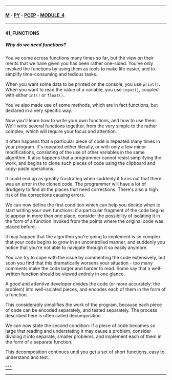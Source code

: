
---

#### [M](https://github.com/ttltrk/TTT/blob/master/menu.md) - [PY](https://github.com/ttltrk/TTT/blob/master/PY/PY.md) - [PCEP](https://github.com/ttltrk/TTT/blob/master/PY/PCEP/PCEP.md) - [MODULE_4](https://github.com/ttltrk/TTT/blob/master/PY/PCEP/MODULE_4/MODULE_4.md)

---

#### 41_FUNCTIONS

##### Why do we need functions?

You've come across functions many times so far, but the view on their merits that we have given you has been rather one-sided. You've only invoked the functions by using them as tools to make life easier, and to simplify time-consuming and tedious tasks.

When you want some data to be printed on the console, you use ```print()```. When you want to read the value of a variable, you use ```input()```, coupled with either ```int()``` or ```float()```.

You've also made use of some methods, which are in fact functions, but declared in a very specific way.

Now you'll learn how to write your own functions, and how to use them. We'll write several functions together, from the very simple to the rather complex, which will require your focus and attention.

It often happens that a particular piece of code is repeated many times in your program. It's repeated either literally, or with only a few minor modifications, consisting of the use of other variables in the same algorithm. It also happens that a programmer cannot resist simplifying the work, and begins to clone such pieces of code using the clipboard and copy-paste operations.

It could end up as greatly frustrating when suddenly it turns out that there was an error in the cloned code. The programmer will have a lot of drudgery to find all the places that need corrections. There's also a high risk of the corrections causing errors.

We can now define the first condition which can help you decide when to start writing your own functions: if a particular fragment of the code begins to appear in more than one place, consider the possibility of isolating it in the form of a function invoked from the points where the original code was placed before.


It may happen that the algorithm you're going to implement is so complex that your code begins to grow in an uncontrolled manner, and suddenly you notice that you're not able to navigate through it so easily anymore.


You can try to cope with the issue by commenting the code extensively, but soon you find that this dramatically worsens your situation - too many comments make the code larger and harder to read. Some say that a well-written function should be viewed entirely in one glance.

A good and attentive developer divides the code (or more accurately: the problem) into well-isolated pieces, and encodes each of them in the form of a function.

This considerably simplifies the work of the program, because each piece of code can be encoded separately, and tested separately. The process described here is often called decomposition.

We can now state the second condition: if a piece of code becomes so large that reading and understating it may cause a problem, consider dividing it into separate, smaller problems, and implement each of them in the form of a separate function.

This decomposition continues until you get a set of short functions, easy to understand and test.

[^^^](#41_FUNCTIONS)

---
